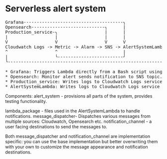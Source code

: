 # Serverless alert system 

<pre>
Grafana--------------------------------------╮
Opensearch----------------------------╮      |
Production_service-╮                  |      |
|                  |                  |      |
V                  V                  V      V
Cloudwatch Logs -> Metric -> Alarm -> SNS -> AlertSystemLambda╮
^                  ^                         |                |
|                  ╰-------------------------╯                |
╰-------------------------------------------------------------╯

* Grafana: Triggers Lambda directly from a Bash script using AWS CLI.
* Opensearch: Monitor alert sends notification to SNS topic.
* Production_service: Writes logs to Cloudwatch Logs service and sends metrics to the Cloudwatch service.
* AlertSystemLambda: Writes logs to Cloudwatch Logs service and sends metrics to the Cloudwatch service.
</pre>

Components:
alert_system - provisions all parts of the system, provides testing functionality.

lambda_package - files used in the AlertSystemLambda to handle notifications.
message_dispatcher- Dispatches various messages from multiple sources: Cloudwatch, Opensearch etc.
notification_channel - a user facing destinations to send the messages to. 

Both message_dispatcher and notification_channel are implementation specific: you can use the base implementation
but better overwriting them with your own to customize the message appearance and notification destinations. 
